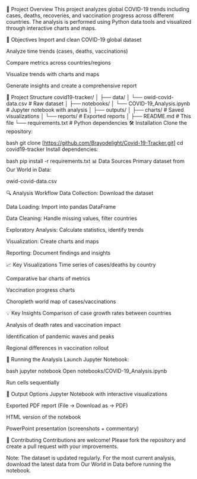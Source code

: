 📌 Project Overview
This project analyzes global COVID-19 trends including cases, deaths, recoveries, and vaccination progress across different countries. The analysis is performed using Python data tools and visualized through interactive charts and maps.

🎯 Objectives
Import and clean COVID-19 global dataset

Analyze time trends (cases, deaths, vaccinations)

Compare metrics across countries/regions

Visualize trends with charts and maps

Generate insights and create a comprehensive report

📂 Project Structure
covid19-tracker/
│
├── data/
│   └── owid-covid-data.csv         # Raw dataset
│
├── notebooks/
│   └── COVID-19_Analysis.ipynb     # Jupyter notebook with analysis
│
├── outputs/
│   ├── charts/                     # Saved visualizations
│   └── reports/                    # Exported reports
│
├── README.md                       # This file
└── requirements.txt                # Python dependencies
🛠️ Installation
Clone the repository:

bash
git clone [https://github.com/Brayodelight/Covid-19-Tracker.git]
cd covid19-tracker
Install dependencies:

bash
pip install -r requirements.txt
📊 Data Sources
Primary dataset from Our World in Data:

owid-covid-data.csv

🔍 Analysis Workflow
Data Collection: Download the dataset

Data Loading: Import into pandas DataFrame

Data Cleaning: Handle missing values, filter countries

Exploratory Analysis: Calculate statistics, identify trends

Visualization: Create charts and maps

Reporting: Document findings and insights

📈 Key Visualizations
Time series of cases/deaths by country

Comparative bar charts of metrics

Vaccination progress charts

Choropleth world map of cases/vaccinations

💡 Key Insights
Comparison of case growth rates between countries

Analysis of death rates and vaccination impact

Identification of pandemic waves and peaks

Regional differences in vaccination rollout

🚀 Running the Analysis
Launch Jupyter Notebook:

bash
jupyter notebook
Open notebooks/COVID-19_Analysis.ipynb

Run cells sequentially

📝 Output Options
Jupyter Notebook with interactive visualizations

Exported PDF report (File → Download as → PDF)

HTML version of the notebook

PowerPoint presentation (screenshots + commentary)

🤝 Contributing
Contributions are welcome! Please fork the repository and create a pull request with your improvements.

Note: The dataset is updated regularly. For the most current analysis, download the latest data from Our World in Data before running the notebook.

